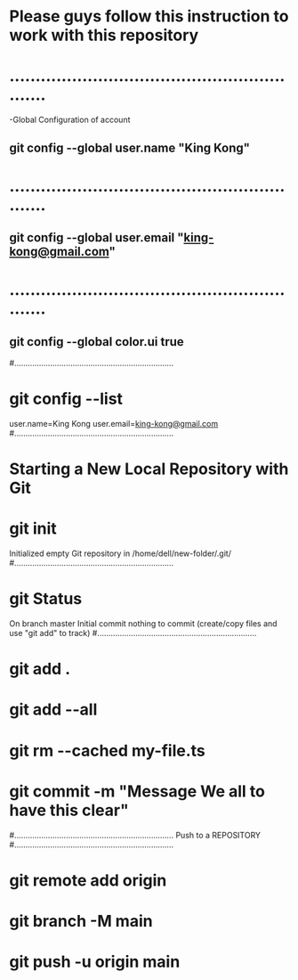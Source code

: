 # Please guys follow this instruction to work with this repository
# ............................................................

-Global Configuration of account 

##  git config --global user.name "King Kong"
# ............................................................
##    git config --global user.email "king-kong@gmail.com"
# ............................................................
##   git config --global color.ui true
#.......................................................................
# git config --list
  user.name=King Kong
  user.email=king-kong@gmail.com
 #.......................................................................
# Starting a New Local Repository with Git
# git init
   Initialized empty Git repository in /home/dell/new-folder/.git/
 #.......................................................................  
# git Status
  On branch master
  Initial commit
  nothing to commit (create/copy files and use "git add" to track)
 #....................................................................... 
# git add .  
# git add --all
# git rm --cached my-file.ts
# git commit -m "Message We all to have this clear"
#.......................................................................
Push to a REPOSITORY
#.......................................................................
# git remote add origin <URL>
# git branch -M main
# git push -u origin main
 
